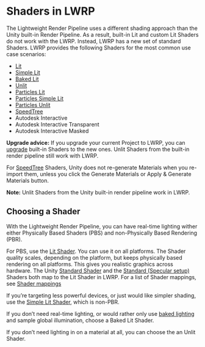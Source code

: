 # Shaders in LWRP

The Lightweight Render Pipeline uses a different shading approach than the Unity built-in Render Pipeline. As a result, built-in Lit and custom Lit Shaders do not work with the LWRP. Instead, LWRP has a new set of standard Shaders. LWRP provides the following Shaders for the most common use case scenarios:

- [Lit](lit-shader.md)
- [Simple Lit](simple-lit-shader.md)
- [Baked Lit](baked-lit-shader.md)
- [Unlit](unlit-shader.md)
- [Particles Lit](particles-lit-shader.md)
- [Particles Simple Lit](particles-simple-lit-shader.md)
- [Particles Unlit](particles-unlit-shader.md)
- [SpeedTree](speedtree.md) 
- Autodesk Interactive
- Autodesk Interactive Transparent
- Autodesk Interactive Masked

**Upgrade advice:** If you upgrade your current Project to LWRP, you can [upgrade](upgrading-your-shaders.md) built-in Shaders to the new ones. Unlit Shaders from the built-in render pipeline still work with LWRP. 

For [SpeedTree](https://docs.unity3d.com/Manual/SpeedTree.html) Shaders, Unity does not re-generate Materials when you re-import them, unless you click the Generate Materials or Apply & Generate Materials button.

**Note:** Unlit Shaders from the Unity built-in render pipeline work in LWRP.



## Choosing a Shader 

With the Lightweight Render Pipeline, you can have real-time lighting wither either Physically Based Shaders (PBS) and non-Physically Based Rendering (PBR).

For PBS, use the [Lit Shader](lit-shader.md). You can use it on all platforms. The Shader quality scales, depending on the platform, but keeps physically based rendering on all platforms. This gives you realistic graphics across hardware. The Unity [Standard Shader](<https://docs.unity3d.com/Manual/shader-StandardShader.html>) and the [Standard (Specular setup)](https://docs.unity3d.com/Manual/StandardShaderMetallicVsSpecular.html) Shaders both map to the Lit Shader in LWRP. For a list of Shader mappings, see [Shader mappings](upgrading-your-shaders.md#shaderMappings)

If you’re targeting less powerful devices, or just would like simpler shading, use the [Simple Lit Shader](simple-lit-shader.md), which is non-PBR. 

If you don’t need real-time lighting, or would rather only use [baked lighting](https://docs.unity3d.com/Manual/LightMode-Baked.html) and sample global illumination, choose a Baked Lit Shader. 

If you don’t need lighting in on a material at all, you can choose the an Unlit Shader. 
